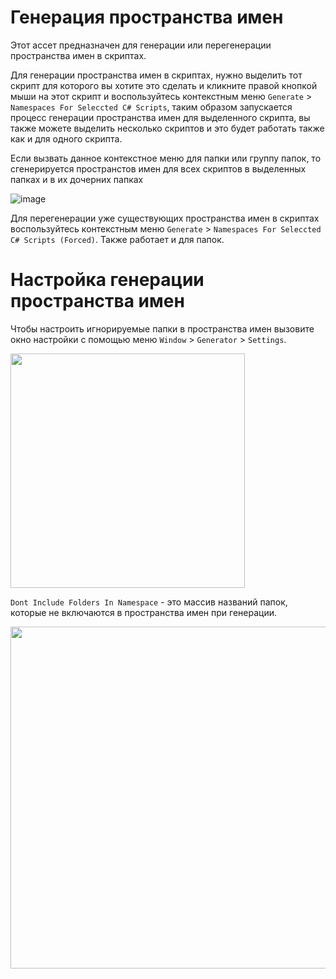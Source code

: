 # Генерация пространства имен

Этот ассет предназначен для генерации или перегенерации пространства имен в скриптах.

Для генерации пространства имен в скриптах, нужно выделить тот скрипт для которого вы хотите это сделать и кликните правой кнопкой мыши на этот скрипт и воспользуйтесь контекстным меню `Generate` > `Namespaces For Seleccted C# Scripts`, таким образом запускается процесс генерации пространства имен для выделенного скрипта, вы также можете выделить несколько скриптов и это будет работать также как и для одного скрипта.

Если вызвать данное контекстное меню для папки или группу папок, то сгенерируется пространстов имен для всех скриптов в выделенных папках и в их дочерних папках

![image](https://user-images.githubusercontent.com/62827937/225692870-397ecf67-7af6-4f58-8c10-f9d66da6c1f9.png)

Для перегенерации уже существующих пространства имен в скриптах воспользуйтесь контекстным меню `Generate` > `Namespaces For Seleccted C# Scripts (Forced)`. Также работает и для папок.

# Настройка генерации пространства имен

Чтобы настроить игнорируемые папки в пространства имен вызовите окно настройки с помощью меню `Window` > `Generator` > `Settings`.

<img width="375" src="https://user-images.githubusercontent.com/62827937/225817416-1b921866-8958-479a-8c7f-9fe0090cf550.png">

`Dont Include Folders In Namespace` - это массив названий папок, которые не включаются в пространства имен при генерации.

<img width="547" src="https://user-images.githubusercontent.com/62827937/225817479-a456d362-23ae-4fe4-96b6-1e4c3419a66b.png">
